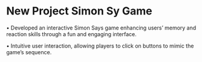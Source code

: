 # New Project Simon Sy Game

• Developed an interactive Simon Says game enhancing users’ memory and reaction skills through a fun and engaging interface.

• Intuitive user interaction, allowing players to click on buttons to mimic the game’s sequence.